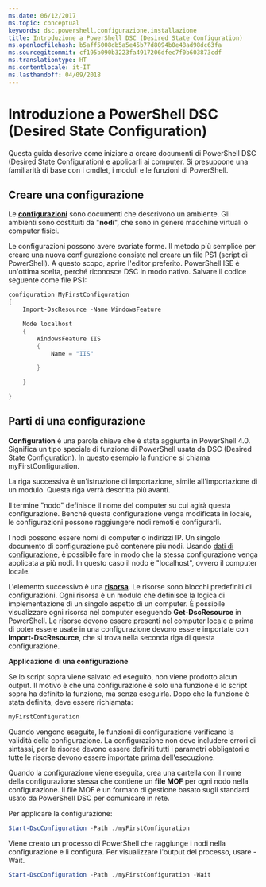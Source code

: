 ```yaml
---
ms.date: 06/12/2017
ms.topic: conceptual
keywords: dsc,powershell,configurazione,installazione
title: Introduzione a PowerShell DSC (Desired State Configuration)
ms.openlocfilehash: b5aff5008db5a5e45b77d8094b0e48ad98dc63fa
ms.sourcegitcommit: cf195b090b3223fa4917206dfec7f0b603873cdf
ms.translationtype: HT
ms.contentlocale: it-IT
ms.lasthandoff: 04/09/2018
---
```

# <a name="getting-started-with-powershell-desired-state-configuration"></a>Introduzione a PowerShell DSC (Desired State Configuration) #

Questa guida descrive come iniziare a creare documenti di PowerShell DSC (Desired State Configuration) e applicarli ai computer. Si presuppone una familiarità di base con i cmdlet, i moduli e le funzioni di PowerShell.


## <a name="create-a-configuration"></a>Creare una configurazione ##

Le [**configurazioni**](https://msdn.microsoft.com/powershell/dsc/configurations) sono documenti che descrivono un ambiente. Gli ambienti sono costituiti da "**nodi**", che sono in genere macchine virtuali o computer fisici.

Le configurazioni possono avere svariate forme. Il metodo più semplice per creare una nuova configurazione consiste nel creare un file PS1 (script di PowerShell). A questo scopo, aprire l'editor preferito. PowerShell ISE è un'ottima scelta, perché riconosce DSC in modo nativo. Salvare il codice seguente come file PS1:

```powershell
configuration MyFirstConfiguration
{
    Import-DscResource -Name WindowsFeature

    Node localhost
    {
        WindowsFeature IIS
        {
            Name = "IIS"

        }

    }

}
```
## <a name="parts-of-a-configuration"></a>Parti di una configurazione ##
**Configuration** è una parola chiave che è stata aggiunta in PowerShell 4.0. Significa un tipo speciale di funzione di PowerShell usata da DSC (Desired State Configuration). In questo esempio la funzione si chiama myFirstConfiguration.

La riga successiva è un'istruzione di importazione, simile all'importazione di un modulo. Questa riga verrà descritta più avanti.

Il termine "nodo" definisce il nome del computer su cui agirà questa configurazione. Benché questa configurazione venga modificata in locale, le configurazioni possono raggiungere nodi remoti e configurarli.

I nodi possono essere nomi di computer o indirizzi IP. Un singolo documento di configurazione può contenere più nodi. Usando [dati di configurazione](https://msdn.microsoft.com/powershell/dsc/configdata), è possibile fare in modo che la stessa configurazione venga applicata a più nodi. In questo caso il nodo è "localhost", ovvero il computer locale.

L'elemento successivo è una [**risorsa**](https://msdn.microsoft.com/powershell/dsc/resources). Le risorse sono blocchi predefiniti di configurazioni. Ogni risorsa è un modulo che definisce la logica di implementazione di un singolo aspetto di un computer. È possibile visualizzare ogni risorsa nel computer eseguendo **Get-DscResource** in PowerShell. Le risorse devono essere presenti nel computer locale e prima di poter essere usate in una configurazione devono essere importate con **Import-DscResource**, che si trova nella seconda riga di questa configurazione.

**Applicazione di una configurazione**

Se lo script sopra viene salvato ed eseguito, non viene prodotto alcun output. Il motivo è che una configurazione è solo una funzione e lo script sopra ha definito la funzione, ma senza eseguirla. Dopo che la funzione è stata definita, deve essere richiamata:
```powershell
myFirstConfiguration
```

Quando vengono eseguite, le funzioni di configurazione verificano la validità della configurazione. La configurazione non deve includere errori di sintassi, per le risorse devono essere definiti tutti i parametri obbligatori e tutte le risorse devono essere importate prima dell'esecuzione.

Quando la configurazione viene eseguita, crea una cartella con il nome della configurazione stessa che contiene un **file MOF** per ogni nodo nella configurazione. Il file MOF è un formato di gestione basato sugli standard usato da PowerShell DSC per comunicare in rete.

Per applicare la configurazione:
```powershell
Start-DscConfiguration -Path ./myFirstConfiguration
```
Viene creato un processo di PowerShell che raggiunge i nodi nella configurazione e li configura. Per visualizzare l'output del processo, usare -Wait.
```powershell
Start-DscConfiguration -Path ./myFirstConfiguration -Wait
```